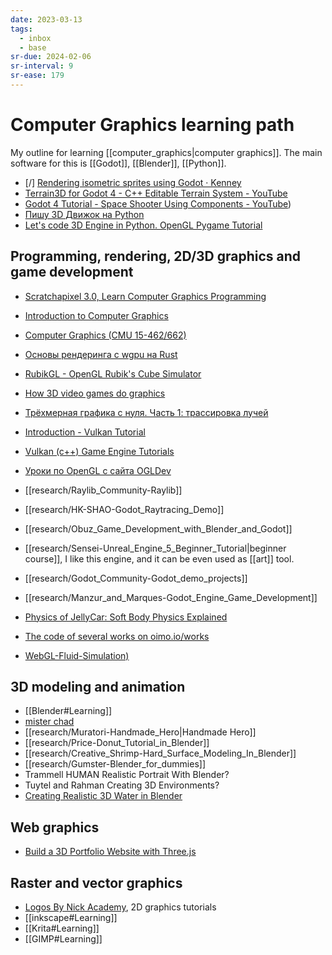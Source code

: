 ```yaml
---
date: 2023-03-13
tags:
  - inbox
  - base
sr-due: 2024-02-06
sr-interval: 9
sr-ease: 179
---
```

# Computer Graphics learning path

My outline for learning [[computer_graphics|computer graphics]].
The main software for this is [[Godot]], [[Blender]], [[Python]].

- [/] [Rendering isometric sprites using Godot · Kenney](https://kenney.nl/knowledge-base/learning/rendering-isometric-sprites-using-godot)
- [Terrain3D for Godot 4 - C++ Editable Terrain System - YouTube](https://www.youtube.com/watch?v=Aj9vWIEaFXg)
- [Godot 4 Tutorial - Space Shooter Using Components - YouTube](https://www.youtube.com/watch?v=zUeLesdL7lE&list=PL9FzW-m48fn09w6j8NowI_pSBVcsb3V78&index=1))
- [Пишу 3D Движок на Python](https://www.youtube.com/watch?v=Scn96t7mwC4)
- [Let's code 3D Engine in Python. OpenGL Pygame Tutorial](https://youtu.be/eJDIsFJN4OQ)

## Programming, rendering, 2D/3D graphics and game development

- [Scratchapixel 3.0, Learn Computer Graphics Programming](https://www.scratchapixel.com/)
- [Introduction to Computer Graphics](https://www.youtube.com/playlist?list=PLplnkTzzqsZTfYh4UbhLGpI5kGd5oW_Hh)
- [Computer Graphics (CMU 15-462/662)](https://www.youtube.com/playlist?list=PL9_jI1bdZmz2emSh0UQ5iOdT2xRHFHL7E)
- [Основы рендеринга с wgpu на Rust](https://habr.com/en/companies/otus/articles/658859/)
- [RubikGL - OpenGL Rubik's Cube Simulator](https://www.youtube.com/watch?v=PY_HNv854KQ)

- [How 3D video games do graphics](https://www.youtube.com/watch?v=bGe-d09Nc_M)
- [Трёхмерная графика с нуля. Часть 1: трассировка лучей](https://habr.com/en/articles/342510/)

- [Introduction - Vulkan Tutorial](https://vulkan-tutorial.com/)
- [Vulkan (c++) Game Engine Tutorials](https://www.youtube.com/playlist?list=PL8327DO66nu9qYVKLDmdLW_84-yE4auCR)
- [Уроки по OpenGL с сайта OGLDev](https://triplepointfive.github.io/ogltutor/)

- [[research/Raylib_Community-Raylib]]
- [[research/HK-SHAO-Godot_Raytracing_Demo]]
- [[research/Obuz_Game_Development_with_Blender_and_Godot]]
- [[research/Sensei-Unreal_Engine_5_Beginner_Tutorial|beginner course]], I like
this engine, and it can be even used as [[art]] tool.
- [[research/Godot_Community-Godot_demo_projects]]
- [[research/Manzur_and_Marques-Godot_Engine_Game_Development]]

- [Physics of JellyCar: Soft Body Physics Explained](https://www.youtube.com/watch?v=3OmkehAJoyo)
- [The code of several works on oimo.io/works](https://github.com/saharan/works)
- [WebGL-Fluid-Simulation)](https://github.com/PavelDoGreat/WebGL-Fluid-Simulation)

## 3D modeling and animation

- [[Blender#Learning]]
- [mister chad](https://mister-chad.com/welcome)
- [[research/Muratori-Handmade_Hero|Handmade Hero]]
- [[research/Price-Donut_Tutorial_in_Blender]]
- [[research/Creative_Shrimp-Hard_Surface_Modeling_In_Blender]]
- [[research/Gumster-Blender_for_dummies]]
- Trammell HUMAN Realistic Portrait With Blender?
- Tuytel and Rahman Creating 3D Environments?
- [Creating Realistic 3D Water in Blender](https://www.youtube.com/watch?v=vr7mkSiKRLM)

## Web graphics

- [Build a 3D Portfolio Website with Three.js](https://youtu.be/Q7AOvWpIVHU)

## Raster and vector graphics

- [Logos By Nick Academy](https://logosbynick.teachable.com/courses), 2D graphics tutorials
- [[inkscape#Learning]]
- [[Krita#Learning]]
- [[GIMP#Learning]]

